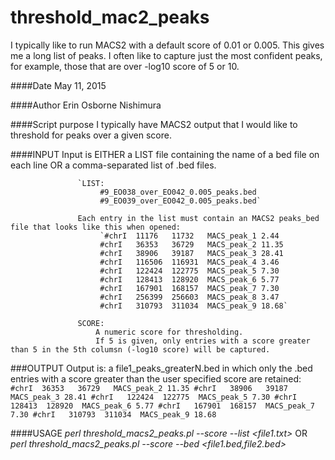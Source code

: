 # threshold_mac2_peaks
I typically like to run MACS2 with a default score of 0.01 or 0.005. This gives me a long list of peaks. I often like to capture just the most confident peaks, for example, those that are over -log10 score of 5 or 10.

####Date
May 11, 2015

####Author
Erin Osborne Nishimura

####Script purpose
I typically have MACS2 output that I would like to threshold for peaks over a given score. 

####INPUT
Input is EITHER a LIST file containing the name of a bed file on each line
                   OR a comma-separated list of .bed files.

                   `LIST:
                        #9_EO038_over_EO042_0.005_peaks.bed
                        #9_EO039_over_EO042_0.005_peaks.bed`

                   Each entry in the list must contain an MACS2 peaks_bed file that looks like this when opened:
                        `#chrI	11176	11732	MACS_peak_1	2.44
                        #chrI	36353	36729	MACS_peak_2	11.35
                        #chrI	38906	39187	MACS_peak_3	28.41
                        #chrI	116506	116931	MACS_peak_4	3.46
                        #chrI	122424	122775	MACS_peak_5	7.30
                        #chrI	128413	128920	MACS_peak_6	5.77
                        #chrI	167901	168157	MACS_peak_7	7.30
                        #chrI	256399	256603	MACS_peak_8	3.47
                        #chrI	310793	311034	MACS_peak_9	18.68`
                    
                   SCORE:
                       A numeric score for thresholding.
                       If 5 is given, only entries with a score greater than 5 in the 5th columsn (-log10 score) will be captured.

###OUTPUT
Output is:     a file1_peaks_greaterN.bed in which only the .bed entries with a score greater than the user specified score are retained:
                        `#chrI	36353	36729	MACS_peak_2	11.35
                        #chrI	38906	39187	MACS_peak_3	28.41
                        #chrI	122424	122775	MACS_peak_5	7.30
                        #chrI	128413	128920	MACS_peak_6	5.77
                        #chrI	167901	168157	MACS_peak_7	7.30
                        #chrI	310793	311034	MACS_peak_9	18.68`
                        
                        
####USAGE
*perl threshold_macs2_peaks.pl --score <N> --list <file1.txt>*
       OR
*perl threshold_macs2_peaks.pl --score <N> --bed <file1.bed,file2.bed>*
